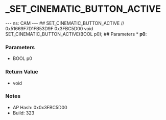 # _SET_CINEMATIC_BUTTON_ACTIVE

--- ns: CAM --- ## SET_CINEMATIC_BUTTON_ACTIVE  // 0x51669F7D1FB53D9F 0x3FBC5D00 void SET_CINEMATIC_BUTTON_ACTIVE(BOOL p0);   ## Parameters * **p0**:

### Parameters
* BOOL p0

### Return Value
* void

### Notes
* AP Hash: 0x0x3FBC5D00
* Build: 323

